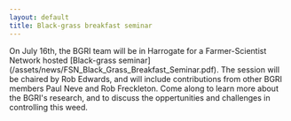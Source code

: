 ```yaml
---
layout: default
title: Black-grass breakfast seminar
---
```


On July 16th, the BGRI team will be in Harrogate for a Farmer-Scientist Network hosted [Black-grass seminar] (/assets/news/FSN_Black_Grass_Breakfast_Seminar.pdf). The session will be chaired by Rob Edwards, and will include contributions from other BGRI members Paul Neve and Rob Freckleton. Come along to learn more about the BGRI's research, and to discuss the oppertunities and challenges in controlling this weed.
